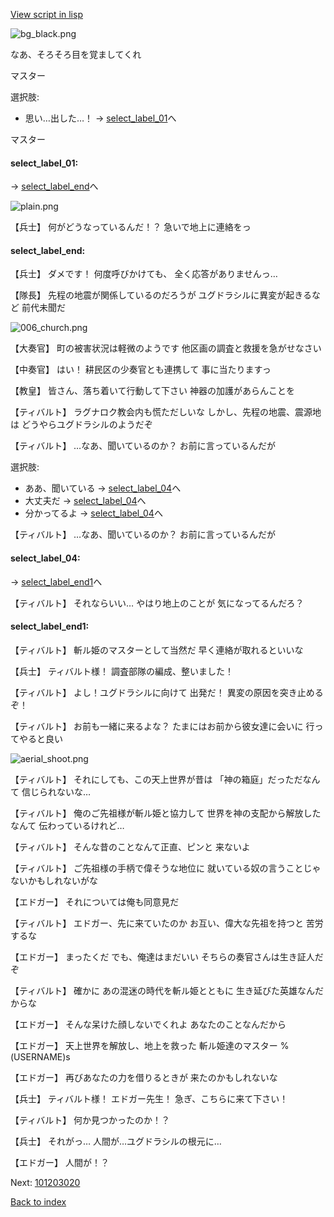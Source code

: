 [View script in lisp](../scripts/101203010.txt)

![bg_black.png](../images/backgrounds/bg_black.png)

なあ、そろそろ目を覚ましてくれ

マスター

選択肢:
- 思い…出した…！ → [select_label_01](#select_label_01)へ


マスター

#### select_label_01:
 → [select_label_end](#select_label_end)へ

![plain.png](../images/backgrounds/plain.png)

【兵士】
何がどうなっているんだ！？
急いで地上に連絡をっ

#### select_label_end:

【兵士】
ダメです！
何度呼びかけても、
全く応答がありませんっ…

【隊長】
先程の地震が関係しているのだろうが
ユグドラシルに異変が起きるなど
前代未聞だ

![006_church.png](../images/backgrounds/006_church.png)

【大奏官】
町の被害状況は軽微のようです
他区画の調査と救援を急がせなさい

【中奏官】
はい！
耕民区の少奏官とも連携して
事に当たりますっ

【教皇】
皆さん、落ち着いて行動して下さい
神器の加護があらんことを

【ティバルト】
ラグナロク教会内も慌ただしいな
しかし、先程の地震、震源地は
どうやらユグドラシルのようだぞ

【ティバルト】
…なあ、聞いているのか？
お前に言っているんだが

選択肢:
- ああ、聞いている → [select_label_04](#select_label_04)へ
- 大丈夫だ → [select_label_04](#select_label_04)へ
- 分かってるよ → [select_label_04](#select_label_04)へ


【ティバルト】
…なあ、聞いているのか？
お前に言っているんだが

#### select_label_04:
 → [select_label_end1](#select_label_end1)へ

【ティバルト】
それならいい…
やはり地上のことが
気になってるんだろ？

#### select_label_end1:

【ティバルト】
斬ル姫のマスターとして当然だ
早く連絡が取れるといいな

【兵士】
ティバルト様！
調査部隊の編成、整いました！

【ティバルト】
よし！ユグドラシルに向けて
出発だ！
異変の原因を突き止めるぞ！

【ティバルト】
お前も一緒に来るよな？
たまにはお前から彼女達に会いに
行ってやると良い

![aerial_shoot.png](../images/backgrounds/aerial_shoot.png)

【ティバルト】
それにしても、この天上世界が昔は
「神の箱庭」だっただなんて
信じられないな…

【ティバルト】
俺のご先祖様が斬ル姫と協力して
世界を神の支配から解放したなんて
伝わっているけれど…

【ティバルト】
そんな昔のことなんて正直、ピンと
来ないよ

【ティバルト】
ご先祖様の手柄で偉そうな地位に
就いている奴の言うことじゃ
ないかもしれないがな

【エドガー】
それについては俺も同意見だ

【ティバルト】
エドガー、先に来ていたのか
お互い、偉大な先祖を持つと
苦労するな

【エドガー】
まったくだ
でも、俺達はまだいい
そちらの奏官さんは生き証人だぞ

【ティバルト】
確かに
あの混迷の時代を斬ル姫とともに
生き延びた英雄なんだからな

【エドガー】
そんな呆けた顔しないでくれよ
あなたのことなんだから

【エドガー】
天上世界を解放し、地上を救った
斬ル姫達のマスター
%(USERNAME)s

【エドガー】
再びあなたの力を借りるときが
来たのかもしれないな

【兵士】
ティバルト様！
エドガー先生！
急ぎ、こちらに来て下さい！

【ティバルト】
何か見つかったのか！？

【兵士】
それがっ…
人間が…ユグドラシルの根元に…

【エドガー】
人間が！？

Next: [101203020](101203020.md)

[Back to index](index.md)
